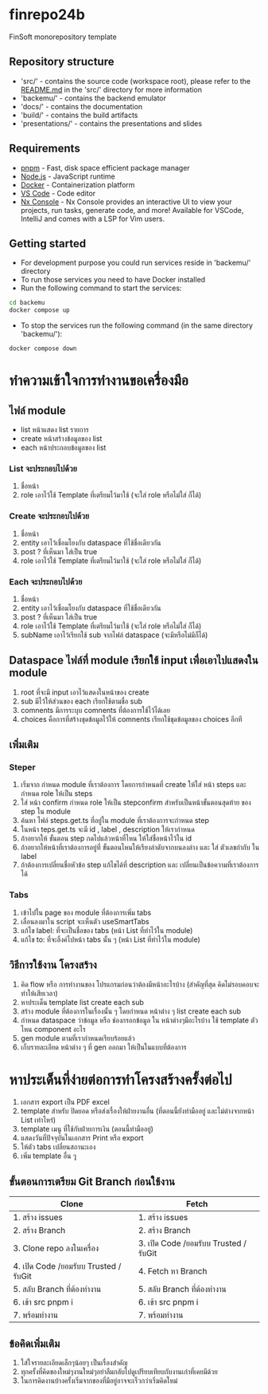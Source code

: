 # finrepo24b

FinSoft monorepository template

## Repository structure

- 'src/' - contains the source code (workspace root), please refer to the [README.md](src/README.md) in the 'src/' directory for more information
- 'backemu/' - contains the backend emulator
- 'docs/' - contains the documentation
- 'build/' - contains the build artifacts
- 'presentations/' - contains the presentations and slides

## Requirements

- [pnpm](https://pnpm.io/) - Fast, disk space efficient package manager
- [Node.js](https://nodejs.org/) - JavaScript runtime
- [Docker](https://www.docker.com/) - Containerization platform
- [VS Code](https://code.visualstudio.com/) - Code editor
- [Nx Console](https://nx.dev/nx-console) - Nx Console provides an interactive UI to view your projects, run tasks, generate code, and more! Available for VSCode, IntelliJ and comes with a LSP for Vim users.

## Getting started

- For development purpose you could run services reside in 'backemu/' directory
- To run those services you need to have Docker installed
- Run the following command to start the services:

```bash
cd backemu
docker compose up
```

- To stop the services run the following command (in the same directory 'backemu/'):

```bash
docker compose down
```

# ทำความเข้าใจการทำงานขอเครื่องมือ

## ไฟล์ module

- list หน้าแสดง list รายการ
- create หน้าสร้างข้อมูลของ list
- each หน้าประกอบข้อมูลของ list

### List จะประกอบไปด้วย

1. ชื่อหน้า
2. role เอาไว้ใช้ Template ที่เตรียมไว้มาใช้ (จะใส่ role หรือไม่ใส่ ก็ได้)

### Create จะประกอบไปด้วย

1. ชื่อหน้า
2. entity เอาไว้เชื่อมโยงกับ dataspace ที่ใช้ชื่อเดียวกัน
3. post ? ที่เห็นมา ใส่เป็น true
4. role เอาไว้ใช้ Template ที่เตรียมไว้มาใช้ (จะใส่ role หรือไม่ใส่ ก็ได้)

### Each จะประกอบไปด้วย

1. ชื่อหน้า
2. entity เอาไว้เชื่อมโยงกับ dataspace ที่ใช้ชื่อเดียวกัน
3. post ? ที่เห็นมา ใส่เป็น true
4. role เอาไว้ใช้ Template ที่เตรียมไว้มาใช้ (จะใส่ role หรือไม่ใส่ ก็ได้)
5. subName เอาไว้เรียกใช้ sub จากไฟล์ dataspace (จะมีหรือไม่มีก็ได้)

## Dataspace ไฟล์ที่ module เรียกใช้ input เพื่อเอาไปแสดงใน module

1. root ที่จะมี input เอาไว้แสดงในหน้าของ create
2. sub มีไว้ให้ส่วนของ each เรียกใช้ตามชื่อ sub
3. comnents มีการระบุบ comnents ที่ต้องการใช้ไว้ได้เลย
4. choices คือการที่สร้างชุดข้อมูลไว้ให้ comnents เรียกใช้ชุดข้อมูลของ choices อีกที

## เพิ่มเติม

### Steper

1. เริ่มจาก กำหนด module ที่เราต้องการ โดยการกำหนดที่ create ให้ใส่ หน้า steps และ กำหนด role ให้เป็น steps
2. ใส่ หน้า confirm กำหนด role ให้เป็น stepconfirm สำหรับเป็นหน้าขั้นตอนสุดท้าย ของ step ใน module
3. ค้นหา ไฟล์ steps.get.ts ที่อยู่ใน module ที่เราต้องการจะกำหนด step
4. ในหน้า teps.get.ts จะมี id , label , description ให้เรากำหนด
5. ถ้าอยากให้ ขั้นตอน step กดไปแล้วหน้าที่ไหน ให้ใส่ชื่อหน้าไว้ใน id
6. ถ้าอยากให้หน้าที่เราต้องการอยู่ที่ ขั้นตอนไหนให้เรียงลำดับจากบนลงล่าง และ ใส่ ตัวเลขกำกับ ใน label
7. ถ้าต้องการเปลี่ยนชื่อหัวข้อ step แก้ไขได้ที่ description และ เปลี่ยนเป็นข้อความที่เราต้องการได้

### Tabs

1. เข้าไปใน page ของ module ที่ต้องการเพิ่ม tabs
2. เลื่อนลงมาใน script จะเห็นตัว useSmartTabs
3. แก้ไข label: ที่จะเป็นชื่อของ tabs (หน้า List ที่ทำไว้ใน module)
4. แก้ไข to: ที่จะลิ้งค์ไปหน้า tabs นั้น ๆ (หน้า List ที่ทำไว้ใน module)

## วิธีการใช้งาน โครงสร้าง

1. คิด flow หรือ การทำงานของ โปรแกรมก่อนว่าต้องมีหน้าอะไรบ้าง (สำคัญที่สุด คิดไม่รอบคอบจะทำให้เสียเวลา)
2. หาประเด็น template list create each sub
3. สร้าง module ที่ต้องการในเรื่องนั้น ๆ โดยกำหนด หน้าต่าง ๆ list create each sub
4. กำหนด dataspace ว่าข้อมูล หรือ ช่องกรอกข้อมูล ใน หน้าต่างๆมีอะไรบ้าง ใช้ template ตัวไหน component อะไร
5. gen module ตามที่เรากำหนดเรียบร้อยแล้ว
6. เก็บรายละเอียด หน้าต่าง ๆ ที่ gen ออกมา ให้เป็นในแบบที่ต้องการ

# หาประเด็นที่ง่ายต่อการทำโครงสร้างครั้งต่อไป

1. เอกสาร export เป็น PDF excel
2. template สำหรับ ปิดยอด หรือส่งเรื่องให้ฝ่ายงานอื่น (ที่ตอนนี้ยังทำมืออยู่ และไม่ต่างจากหน้า List เท่าไหร่)
3. template เมนู ที่ใช้กับฝ่ายการเงิน (ตอนนี้ทำมืออยู่)
4. แสดงวันที่ปัจจุบันในเอกสาร Print หรือ export
5. ให้ตัว tabs เปลี่ยนสถานะเอง
6. เพิ่ม template อื่น ๆุ

## ขั้นตอนการเตรียม Git Branch ก่อนใช้งาน

| Clone   |      Fetch      |  
|----------|--------------|
| 1. สร้าง issues |  1. สร้าง issues | 
| 2. สร้าง Branch |  2. สร้าง Branch   |  
| 3. Clone repo ลงในเครื่อง | 3. เปิด Code /ยอมรับบ Trusted / รับGit |   
| 4. เปิด Code /ยอมรับบ Trusted / รับGit | 4. Fetch หา Branch |   
| 5. สลับ Branch ที่ต้องทำงาน | 5. สลับ Branch ที่ต้องทำงาน |   
| 6. เข้า src pnpm i | 6. เข้า src pnpm i |   
| 7. พร้อมทำงาน  | 7. พร้อมทำงาน |   

## ข้อคิดเพิ่มเติม
1. ใส่ใจรายละเอียดเล็กๆน้อยๆ เป็นเรื่องสำคัญ
2. ทุกครั้งที่คิดของใหม่ๆงานใหม่ๆอย่าลืมกลับไปดูเปรียบเทียบกับงานเก่าที่เคยมีด้วย
3. ในการคิดงานบ้างครั้งเริ่มจากของที่มีอยู่อาจจะเร็วกว่าเริ่มคิดใหม่